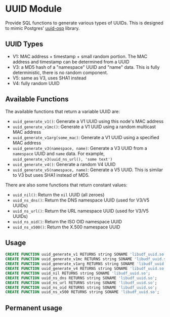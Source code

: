 # UUID Module

Provide SQL functions to generate various types of UUIDs. This is designed to
mimic Postgres' [uuid-osp] library.

[uuid-osp]: https://www.postgresql.org/docs/current/uuid-ossp.html

## UUID Types

* V1: MAC address + timestamp + small random portion. The MAC address and
  timestamp can be determined from a UUID
* V3: a MD5 hash of a "namespace" UUID and "name" data. This is fully
  deterministic, there is no random component.
* V5: same as V3, uses SHA1 instead
* V4: fully random UUID

## Available Functions

The available functions that return a variable UUID are:

* `uuid_generate_v1()`: Generate a V1 UUID using this node's MAC address
* `uuid_generate_v1mc()`: Generate a V1 UUID using a random multicast MAC address
* `uuid_generate_v1arg(some_mac)`: Generate a V1 UUID using a specified MAC
  address
* `uuid_generate_v3(namespace, name)`: Generate a V3 UUID from a `namespace`
  UUID and `name` data. For example, `uuid_generate_v3(uuid_ns_url(), 'some
  text')`
* `uuid_generate_v4()`: Generate a random V4 UUID
* `uuid_generate_v5(namespace, name)`: Generate a V5 UUID. This is similar to V3
  but uses SHA1 instead of MD5.

There are also some functions that return constant values:

* `uuid_nil()`: Return the `nil` UUID (all zeroes)
* `uuid_ns_dns()`: Return the DNS namespace UUID (used for V3/V5 UUIDs)
* `uuid_ns_url()`: Return the URL namespace UUID (used for V3/V5 UUIDs)
* `uuid_ns_oid()`: Return the ISO OID namespace UUID
* `uuid_ns_x500()`: Return the X.500 namespace UUID

## Usage

```sql
CREATE FUNCTION uuid_generate_v1 RETURNS string SONAME 'libudf_uuid.so';
CREATE FUNCTION uuid_generate_v1mc RETURNS string SONAME 'libudf_uuid.so';
CREATE FUNCTION uuid_generate_v1arg RETURNS string SONAME 'libudf_uuid.so';
CREATE FUNCTION uuid_generate_v4 RETURNS string SONAME 'libudf_uuid.so';
CREATE FUNCTION uuid_nil RETURNS string SONAME 'libudf_uuid.so';
CREATE FUNCTION uuid_ns_dns RETURNS string SONAME 'libudf_uuid.so';
CREATE FUNCTION uuid_ns_url RETURNS string SONAME 'libudf_uuid.so';
CREATE FUNCTION uuid_ns_oid RETURNS string SONAME 'libudf_uuid.so';
CREATE FUNCTION uuid_ns_x500 RETURNS string SONAME 'libudf_uuid.so';
```

## Permanent usage
